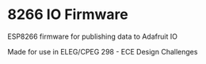 # 8266 IO Firmware
ESP8266 firmware for publishing data to Adafruit IO

Made for use in ELEG/CPEG 298 - ECE Design Challenges
